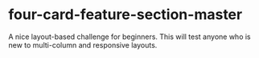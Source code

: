 # four-card-feature-section-master
A nice layout-based challenge for beginners. This will test anyone who is new to multi-column and responsive layouts.
